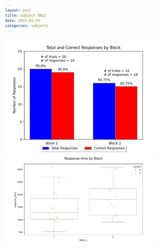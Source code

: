 ```yaml
---
layout: post
title: Subject 8012
date: 2025-01-24
categories: subjects
---
```


![](data/8012/run-8/8012_ATS_responses.png)
![](data/8012/run-8/8012_ATS_rt.png)
